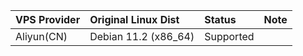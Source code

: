 |  VPS Provider   |  Original Linux Dist   |  Status     |  Note     |
| :---------------| :--------------------- | :---------- | :-------- |
|  Aliyun(CN)     |  Debian 11.2 (x86_64)  |  Supported  |  |
